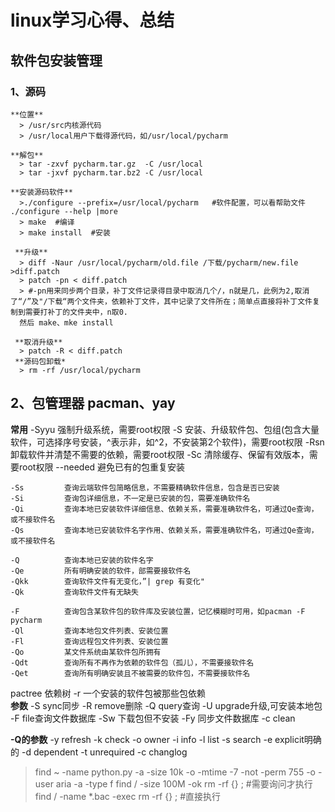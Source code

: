 # linux学习心得、总结

## 软件包安装管理
### 1、源码
    **位置**
      > /usr/src内核源代码
      > /usr/local用户下载得源代码，如/usr/local/pycharm
      
    **解包**
      > tar -zxvf pycharm.tar.gz  -C /usr/local
      > tar -jxvf pycharm.tar.bz2 -C /usr/local
      
    **安装源码软件**
      >./configure --prefix=/usr/local/pycharm   #软件配置，可以看帮助文件 ./configure --help |more
      > make  #编译
      > make install  #安装
      
     **升级**
      > diff -Naur /usr/local/pycharm/old.file /下载/pycharm/new.file >diff.patch
      > patch -pn < diff.patch  
      > #-pn用来同步两个目录，补丁文件记录得目录中取消几个/，n就是几，此例为2,取消了“/”及"/下载“两个文件夹，依赖补丁文件，其中记录了文件所在；简单点直接将补丁文件复制到需要打补丁的文件夹中，n取0.
      然后 make、mke install
      
     **取消升级**
      > patch -R < diff.patch
     **源码包卸载*
      > rm -rf /usr/local/pycharm
    
## 2、包管理器 pacman、yay
  **常用**
    -Syyu       强制升级系统，需要root权限
    -S          安装、升级软件包、包组(包含大量软件，可选择序号安装，^表示非，如^2，不安装第2个软件)，需要root权限
    -Rsn        卸载软件并清楚不需要的依赖，需要root权限
    -Sc         清除缓存、保留有效版本，需要root权限
    --needed    避免已有的包重复安装  
    
    -Ss         查询云端软件包简略信息，不需要精确软件信息，包含是否已安装
    -Si         查询包详细信息，不一定是已安装的包，需要准确软件名
    -Qi         查询本地已安装软件详细信息、依赖关系，需要准确软件名，可通过Qe查询，或不接软件名
    -Qs         查询本地已安装软件名字作用、依赖关系，需要准确软件名，可通过Qe查询，或不接软件名 
    
    -Q          查询本地已安装的软件名字
    -Qe         所有明确安装的软件，部需要接软件名
    -Qkk        查询软件文件有无变化，”| grep 有变化"
    -Qk         查询软件文件有无缺失
    
    -F          查询包含某软件包的软件库及安装位置，记忆模糊时可用，如pacman -F pycharm
    -Ql         查询本地包文件列表、安装位置         
    -Fl         查询远程包文件列表、安装位置  
    -Qo         某文件系统由某软件包所拥有
    -Qdt        查询所有不再作为依赖的软件包（孤儿），不需要接软件名
    -Qet        查询所有明确安装且不被需要的软件包，不需要接软件名
    
   pactree     依赖树
    -r         一个安装的软件包被那些包依赖   
  **参数**
   -S           sync同步
   -R           remove删除
   -Q           query查询
   -U           upgrade升级,可安装本地包
   -F           file查询文件数据库
   -Sw          下载包但不安装
   -Fy          同步文件数据库
    -c           clean
       
   **-Q的参数**
    -y           refresh
    -k           check
    -o           owner
    -i           info
    -l           list
    -s           search
    -e           explicit明确的
    -d           dependent
    -t           unrequired
    -c           changlog
   
   > find ~ -name python.py -a -size 10k -o -mtime -7 -not -perm 755 -o -user aria -a -type f
   > find / -size 100M -ok rm -rf {} \;         #需要询问才执行
   > find / -name *.bac -exec rm -rf {} \;      #直接执行
    
    
  
  
    
